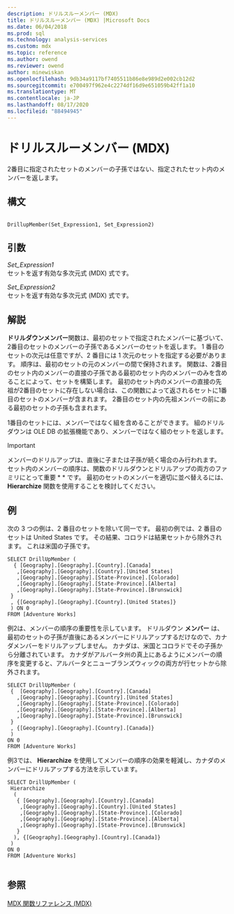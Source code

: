 ```yaml
---
description: ドリルスルーメンバー (MDX)
title: ドリルスルーメンバー (MDX) |Microsoft Docs
ms.date: 06/04/2018
ms.prod: sql
ms.technology: analysis-services
ms.custom: mdx
ms.topic: reference
ms.author: owend
ms.reviewer: owend
author: minewiskan
ms.openlocfilehash: 9db34a9117bf7405511b86e8e989d2e002cb12d2
ms.sourcegitcommit: e700497f962e4c2274df16d9e651059b42ff1a10
ms.translationtype: MT
ms.contentlocale: ja-JP
ms.lasthandoff: 08/17/2020
ms.locfileid: "88494945"
---
```

# <a name="drillupmember-mdx"></a>ドリルスルーメンバー (MDX)


  2番目に指定されたセットのメンバーの子孫ではない、指定されたセット内のメンバーを返します。  
  
## <a name="syntax"></a>構文  
  
```  
  
DrillupMember(Set_Expression1, Set_Expression2)   
```  
  
## <a name="arguments"></a>引数  
 *Set_Expression1*  
 セットを返す有効な多次元式 (MDX) 式です。  
  
 *Set_Expression2*  
 セットを返す有効な多次元式 (MDX) 式です。  
  
## <a name="remarks"></a>解説  
 **ドリルダウンメンバー**関数は、最初のセットで指定されたメンバーに基づいて、2番目のセットのメンバーの子孫であるメンバーのセットを返します。 1 番目のセットの次元は任意ですが、2 番目には 1 次元のセットを指定する必要があります。 順序は、最初のセットの元のメンバーの間で保持されます。 関数は、2番目のセット内のメンバーの直接の子孫である最初のセット内のメンバーのみを含めることによって、セットを構築します。 最初のセット内のメンバーの直接の先祖が2番目のセットに存在しない場合は、この関数によって返されるセットに1番目のセットのメンバーが含まれます。 2番目のセット内の先祖メンバーの前にある最初のセットの子孫も含まれます。  
  
 1番目のセットには、メンバーではなく組を含めることができます。 組のドリルダウンは OLE DB の拡張機能であり、メンバーではなく組のセットを返します。  
  
> [!IMPORTANT]  
>  メンバーのドリルアップは、直後に子または子孫が続く場合のみ行われます。 セット内のメンバーの順序は、関数のドリルダウンとドリルアップの両方のファミリにとって重要 \* \* です。 最初のセットのメンバーを適切に並べ替えるには、 **Hierarchize** 関数を使用することを検討してください。  
  
## <a name="example"></a>例  
 次の 3 つの例は、2 番目のセットを除いて同一です。 最初の例では、2 番目のセットは United States です。 その結果、コロラドは結果セットから除外されます。 これは米国の子孫です。  
  
```  
SELECT DrillUpMember (   
  { [Geography].[Geography].[Country].[Canada]   
   ,[Geography].[Geography].[Country].[United States]   
   ,[Geography].[Geography].[State-Province].[Colorado]   
   ,[Geography].[Geography].[State-Province].[Alberta]   
   ,[Geography].[Geography].[State-Province].[Brunswick]    
 }   
 , {[Geography].[Geography].[Country].[United States]}   
 ) ON 0   
FROM [Adventure Works]  
```  
  
 例2は、メンバーの順序の重要性を示しています。 ドリルダウン **メンバー** は、最初のセットの子孫が直後にあるメンバーにドリルアップするだけなので、カナダメンバーをドリルアップしません。 カナダは、米国とコロラドでその子孫から分離されています。 カナダがアルバータ州の真上にあるようにメンバーの順序を変更すると、アルバータとニューブランズウィックの両方が行セットから除外されます。  
  
```  
SELECT DrillUpMember (   
 {  [Geography].[Geography].[Country].[Canada]   
   ,[Geography].[Geography].[Country].[United States]   
   ,[Geography].[Geography].[State-Province].[Colorado]   
   ,[Geography].[Geography].[State-Province].[Alberta]   
   ,[Geography].[Geography].[State-Province].[Brunswick]    
 }   
 , {[Geography].[Geography].[Country].[Canada]}   
 )   
ON 0   
FROM [Adventure Works]  
```  
  
 例3では、 **Hierarchize** を使用してメンバーの順序の効果を軽減し、カナダのメンバーにドリルアップする方法を示しています。  
  
```  
SELECT DrillUpMember (   
 Hierarchize   
  (   
   { [Geography].[Geography].[Country].[Canada]   
    ,[Geography].[Geography].[Country].[United States]   
    ,[Geography].[Geography].[State-Province].[Colorado]   
    ,[Geography].[Geography].[State-Province].[Alberta]   
    ,[Geography].[Geography].[State-Province].[Brunswick]    
   }   
  ), {[Geography].[Geography].[Country].[Canada]}   
 )   
ON 0   
FROM [Adventure Works]  
  
```  
  
## <a name="see-also"></a>参照  
 [MDX 関数リファレンス &#40;MDX&#41;](../mdx/mdx-function-reference-mdx.md)  
  
  
